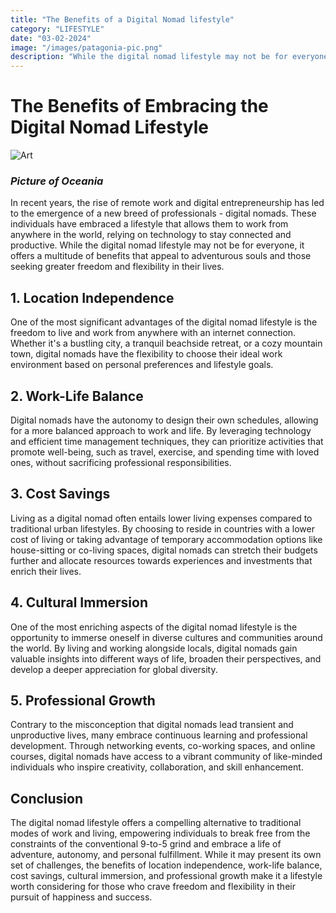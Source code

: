 ```yaml
---
title: "The Benefits of a Digital Nomad lifestyle"
category: "LIFESTYLE"
date: "03-02-2024"
image: "/images/patagonia-pic.png"
description: "While the digital nomad lifestyle may not be for everyone, it offers many benefits to those seeking greater freedom and flexibility in their lives."
---
```


# The Benefits of Embracing the Digital Nomad Lifestyle

![Art](/images/oceania-pic.jpeg)

### _Picture of Oceania_

In recent years, the rise of remote work and digital entrepreneurship has led to the emergence of a new breed of professionals - digital nomads. These individuals have embraced a lifestyle that allows them to work from anywhere in the world, relying on technology to stay connected and productive. While the digital nomad lifestyle may not be for everyone, it offers a multitude of benefits that appeal to adventurous souls and those seeking greater freedom and flexibility in their lives.

## 1. Location Independence

One of the most significant advantages of the digital nomad lifestyle is the freedom to live and work from anywhere with an internet connection. Whether it's a bustling city, a tranquil beachside retreat, or a cozy mountain town, digital nomads have the flexibility to choose their ideal work environment based on personal preferences and lifestyle goals.

## 2. Work-Life Balance

Digital nomads have the autonomy to design their own schedules, allowing for a more balanced approach to work and life. By leveraging technology and efficient time management techniques, they can prioritize activities that promote well-being, such as travel, exercise, and spending time with loved ones, without sacrificing professional responsibilities.

## 3. Cost Savings

Living as a digital nomad often entails lower living expenses compared to traditional urban lifestyles. By choosing to reside in countries with a lower cost of living or taking advantage of temporary accommodation options like house-sitting or co-living spaces, digital nomads can stretch their budgets further and allocate resources towards experiences and investments that enrich their lives.

## 4. Cultural Immersion

One of the most enriching aspects of the digital nomad lifestyle is the opportunity to immerse oneself in diverse cultures and communities around the world. By living and working alongside locals, digital nomads gain valuable insights into different ways of life, broaden their perspectives, and develop a deeper appreciation for global diversity.

## 5. Professional Growth

Contrary to the misconception that digital nomads lead transient and unproductive lives, many embrace continuous learning and professional development. Through networking events, co-working spaces, and online courses, digital nomads have access to a vibrant community of like-minded individuals who inspire creativity, collaboration, and skill enhancement.

## Conclusion

The digital nomad lifestyle offers a compelling alternative to traditional modes of work and living, empowering individuals to break free from the constraints of the conventional 9-to-5 grind and embrace a life of adventure, autonomy, and personal fulfillment. While it may present its own set of challenges, the benefits of location independence, work-life balance, cost savings, cultural immersion, and professional growth make it a lifestyle worth considering for those who crave freedom and flexibility in their pursuit of happiness and success.
